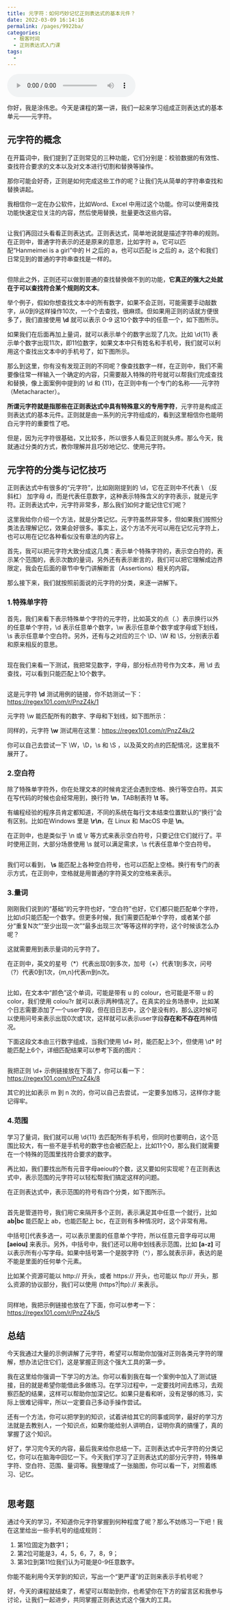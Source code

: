 ```yaml
---
title: 元字符：如何巧妙记忆正则表达式的基本元件？
date: 2022-03-09 16:14:16
permalink: /pages/9922ba/
categories:
  - 极客时间
  - 正则表达式入门课
tags:
  - 
---
```

<audio title="01.元字符：如何巧妙记忆正则表达式的基本元件？" src="https://static001.geekbang.org/resource/audio/ca/a9/cab5b6b584b68e12933076b518e7aaa9.mp3" controls="controls"></audio> 
<p>你好，我是涂伟忠。今天是课程的第一讲，我们一起来学习组成正则表达式的基本单元——元字符。</p><h2>元字符的概念</h2><p>在开篇词中，我们提到了正则常见的三种功能，它们分别是：校验数据的有效性、查找符合要求的文本以及对文本进行切割和替换等操作。<br>
<img src="https://static001.geekbang.org/resource/image/54/1b/54a184548d369ca04ad4b69cd15dac1b.png" alt=""></p><p>那你可能会好奇，正则是如何完成这些工作的呢？让我们先从简单的字符串查找和替换讲起。</p><p>我相信你一定在办公软件，比如Word、Excel 中用过这个功能。你可以使用查找功能快速定位关注的内容，然后使用替换，批量更改这些内容。</p><p><img src="https://static001.geekbang.org/resource/image/68/33/682df773ff276084ca4f934af53fa233.png" alt=""></p><p>让我们再回过头看看正则表达式。正则表达式，简单地说就是描述字符串的规则。在正则中，普通字符表示的还是原来的意思，比如字符 a，它可以匹配“Hanmeimei is a girl”中的 H 之后的 a，也可以匹配 is 之后的 a，这个和我们日常见到的普通的字符串查找是一样的。</p><p><img src="https://static001.geekbang.org/resource/image/c5/f6/c54ddfaa8a56453afed49f31022a8df6.png" alt=""></p><p>但除此之外，正则还可以做到普通的查找替换做不到的功能，<strong>它真正的<strong><strong>强大之处</strong></strong>就在于可以查找符合某个规则的文本</strong>。</p><p>举个例子，假如你想查找文本中的所有数字，如果不会正则，可能需要手动敲数字，从0到9这样操作10次，一个个去查找，很麻烦。但如果用正则的话就方便很多了，我们直接使用 <strong>\d</strong> 就可以表示 0-9 这10个数字中的任意一个，如下图所示。</p><!-- [[[read_end]]] --><p><img src="https://static001.geekbang.org/resource/image/3a/ab/3af8dd848b2d625db7831aa8adcd6fab.png" alt=""><br>
如果我们在后面再加上量词，就可以表示单个的数字出现了几次。比如 \d{11} 表示单个数字出现11次，即11位数字，如果文本中只有姓名和手机号，我们就可以利用这个查找出文本中的手机号了，如下图所示。</p><p><img src="https://static001.geekbang.org/resource/image/5a/bd/5a0ce54804cc08eb3622f418c3af45bd.png" alt=""><br>
那么到这里，你有没有发现正则的不同呢？像查找数字一样，在正则中，我们不需要像往常一样输入一个确定的内容，只需要敲入特殊的符号就可以帮我们完成查找和替换，像上面案例中提到的 \d 和 {11}，在正则中有一个专门的名称——元字符（Metacharacter）。</p><p><strong>所谓元字符就是指那些在正则表达式中具有特殊意义的专用字符</strong>，元字符是构成正则表达式的基本元件。正则就是由一系列的元字符组成的，看到这里相信你也能明白元字符的重要性了吧。</p><p>但是，因为元字符很基础，又比较多，所以很多人看见正则就头疼。那么今天，我就通过分类的方式，教你理解并且巧妙地记忆、使用元字符。</p><h2>元字符的分类与记忆技巧</h2><p>正则表达式中有很多的“元字符”，比如刚刚提到的 \d，它在正则中不代表 \ （反斜杠） 加字母 d，而是代表任意数字，这种表示特殊含义的字符表示，就是元字符。正则表达式中，元字符非常多，那么我们如何才能记住它们呢？</p><p>这里我给你介绍一个方法，就是分类记忆。元字符虽然非常多，但如果我们按照分类法去理解记忆，效果会好很多。事实上，这个方法不光可以用在记忆元字符上，也可以用在记忆各种看似没有章法的内容上。</p><p>首先，我可以把元字符大致分成这几类：表示单个特殊字符的，表示空白符的，表示某个范围的，表示次数的量词，另外还有表示断言的，我们可以把它理解成边界限定，我会在后面的章节中专门讲解断言（Assertions）相关的内容。<br>
<img src="https://static001.geekbang.org/resource/image/97/bb/97f9aa05196ecba15a433e6e517093bb.png" alt=""></p><p>那么接下来，我们就按照前面说的元字符的分类，来逐一讲解下。</p><h3>1.特殊单字符</h3><p>首先，我们来看下表示特殊单个字符的元字符，比如英文的点（.）表示换行以外的任意单个字符，\d 表示任意单个数字，\w 表示任意单个数字或字母或下划线，\s 表示任意单个空白符。另外，还有与之对应的三个 \D、\W 和 \S，分别表示着和原来相反的意思。</p><p><img src="https://static001.geekbang.org/resource/image/19/4b/199562249878c0967dde9f23c0b4904b.png" alt=""></p><p>现在我们来看一下测试，我把常见数字，字母，部分标点符号作为文本，用 \d 去查找，可以看到只能匹配上10个数字。</p><p><img src="https://static001.geekbang.org/resource/image/13/a5/1380b43ba8a8ebf4a307a5d0a4e35aa5.png" alt=""></p><p>这是元字符 <strong>\d</strong> 测试用例的链接，你不妨测试一下：<a href="https://regex101.com/r/PnzZ4k/1">https://regex101.com/r/PnzZ4k/1</a></p><p>元字符 \w 能匹配所有的数字、字母和下划线，如下图所示：</p><p><img src="https://static001.geekbang.org/resource/image/60/f1/60041ca73688567b0bae04950f8be0f1.png" alt=""><br>
同样的，元字符 <strong>\w</strong> 测试用在这里：<a href="https://regex101.com/r/PnzZ4k/2">https://regex101.com/r/PnzZ4k/2</a></p><p>你可以自己去尝试一下 \W，\D，\s 和 \S ，以及英文的点的匹配情况，这里我不展开了。</p><h3>2.空白符</h3><p>除了特殊单字符外，你在处理文本的时候肯定还会遇到空格、换行等空白符。其实在写代码的时候也会经常用到，换行符 <strong>\n</strong>，TAB制表符 <strong>\t</strong> 等。</p><p>有编程经验的程序员肯定都知道，不同的系统在每行文本结束位置默认的“换行”会有区别。比如在Windows 里是 <strong>\r\n</strong>，在 Linux 和 MacOS 中是 <strong>\n</strong>。</p><p>在正则中，也是类似于 \n 或 \r 等方式来表示空白符号，只要记住它们就行了。平时使用正则，大部分场景使用 \s 就可以满足需求，\s 代表任意单个空白符号。</p><p><img src="https://static001.geekbang.org/resource/image/01/66/01b6c8de6ee6c440471c15f96d00d466.png" alt=""></p><p>我们可以看到，  <strong>\s</strong> 能匹配上各种空白符号，也可以匹配上空格。换行有专门的表示方式，在正则中，空格就是用普通的字符英文的空格来表示。</p><h3>3.量词</h3><p>刚刚我们说到的“基础”的元字符也好，“空白符”也好，它们都只能匹配单个字符，比如\d只能匹配一个数字。但更多时候，我们需要匹配单个字符，或者某个部分“重复N次”“至少出现一次”“最多出现三次”等等这样的字符，这个时候该怎么办呢？</p><p>这就需要用到表示量词的元字符了。</p><p>在正则中，英文的星号（*）代表出现0到多次，加号（+）代表1到多次，问号（?）代表0到1次，{m,n}代表m到n次。</p><p><img src="https://static001.geekbang.org/resource/image/2b/c3/2b03098dcc203c648a40f89a0ba77fc3.png" alt=""></p><p>比如，在文本中“颜色”这个单词，可能是带有 u 的 colour，也可能是不带 u 的 color，我们使用 colou?r 就可以表示两种情况了。在真实的业务场景中，比如某个日志需要添加了一个user字段，但在旧日志中，这个是没有的，那么这时候可以使用问号来表示出现0次或1次，这样就可以表示user字段<strong>存在和不存在</strong>两种情况。</p><p>下面这段文本由三行数字组成，当我们使用 \d+ 时，能匹配上3个，但使用 \d* 时能匹配上6个，详细匹配结果可以参考下面的图片：</p><p><img src="https://static001.geekbang.org/resource/image/f0/4e/f0696d3fbc55c5a75832472e227a614e.png" alt=""></p><p>我把正则 \d+ 示例链接放在下面了，你可以看一下：<a href="https://regex101.com/r/PnzZ4k/8">https://regex101.com/r/PnzZ4k/8</a></p><p>其它的比如表示 m 到 n 次的，你可以自己去尝试，一定要多加练习，这样你才能记得牢。</p><h3>4.范围</h3><p>学习了量词，我们就可以用 \d{11} 去匹配所有手机号，但同时也要明白，这个范围比较大，有一些不是手机号的数字也会被匹配上，比如11个0，那么我们就需要在一个特殊的范围里找符合要求的数字。</p><p>再比如，我们要找出所有元音字母aeiou的个数，这又要如何实现呢？在正则表达式中，表示范围的元字符可以轻松帮我们搞定这样的问题。</p><p>在正则表达式中，表示范围的符号有四个分类，如下图所示。</p><p><img src="https://static001.geekbang.org/resource/image/84/22/84625cc80a90dba2c629282e3f213622.png" alt=""></p><p>首先是管道符号，我们用它来隔开多个正则，表示满足其中任意一个就行，比如 <strong>ab|bc</strong> 能匹配上 ab，也能匹配上 bc，在正则有多种情况时，这个非常有用。</p><p>中括号[]代表多选一，可以表示里面的任意单个字符，所以任意元音字母可以用 <strong>[aeiou]</strong> 来表示。另外，中括号中，我们还可以用中划线表示范围，比如 <strong>[a-z]</strong> 可以表示所有小写字母。如果中括号第一个是脱字符（^），那么就表示非，表达的是不能是里面的任何单个元素。</p><p>比如某个资源可能以 http:// 开头，或者 https:// 开头，也可能以 ftp:// 开头，那么资源的协议部分，我们可以使用 (https?|ftp):// 来表示。</p><p><img src="https://static001.geekbang.org/resource/image/22/3d/22b3ef8c95b01adddebad77fed106a3d.png" alt=""></p><p>同样地，我把示例链接也放在了下面，你可以参考一下：<a href="https://regex101.com/r/PnzZ4k/5">https://regex101.com/r/PnzZ4k/5</a></p><h2>总结</h2><p>今天我通过大量的示例讲解了元字符，希望可以帮助你加强对正则各类元字符的理解，想办法记住它们，这是掌握正则这个强大工具的第一步。</p><p>我在这里给你强调一下学习的方法。你可以看到我在每一个案例中加入了测试链接，目的就是希望你能借此多做练习。在学习过程中，一定要找时间去练习，去观察匹配的结果，这样可以帮助你加深记忆。如果只是看和听，没有足够的练习，实际上很难记得牢，所以一定要自己多动手操作尝试。</p><p>还有一个方法，你可以把学到的知识，试着讲给其它的同事或同学，最好的学习方法就是去教别人，一个知识点，如果你能给别人讲明白，证明你真的搞懂了，真的掌握了这个知识。</p><p>好了，学习完今天的内容，最后我来给你总结一下。正则表达式中元字符的分类记忆，你可以在脑海中回忆一下。今天我们学习了正则表达式的部分元字符，特殊单字符、空白符、范围、量词等。我整理成了一张脑图，你可以看一下，对照着练习、记忆。</p><p><img src="https://static001.geekbang.org/resource/image/ff/52/ffd9cd49a79599e7efa4aba069faee52.png" alt=""></p><h2>思考题</h2><p>通过今天的学习，不知道你元字符掌握到何种程度了呢？那么不妨练习一下吧！我在这里给出一些手机号的组成规则：</p><ol>
<li>第1位固定为数字1；</li>
<li>第2位可能是3，4，5，6，7，8，9；</li>
<li>第3位到第11位我们认为可能是0-9任意数字。</li>
</ol><p>你能不能利用今天学到的知识，写出一个“更严谨”的正则来表示手机号呢？</p><p>好，今天的课程就结束了，希望可以帮助到你，也希望你在下方的留言区和我参与讨论，让我们一起进步，共同掌握正则表达式这个强大的工具。</p>